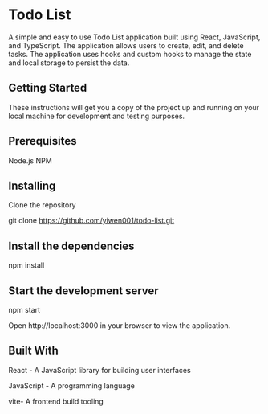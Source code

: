# Todo List
A simple and easy to use Todo List application built using React, JavaScript, and TypeScript. The application allows users to create, edit, and delete tasks. The application uses hooks and custom hooks to manage the state and local storage to persist the data.

## Getting Started
These instructions will get you a copy of the project up and running on your local machine for development and testing purposes.

## Prerequisites
Node.js
NPM
## Installing
Clone the repository
 

git clone https://github.com/yiwen001/todo-list.git
## Install the dependencies
 
npm install
## Start the development server
 
npm start


Open http://localhost:3000 in your browser to view the application.

## Built With
React - A JavaScript library for building user interfaces

JavaScript - A programming language

vite- A frontend build tooling


